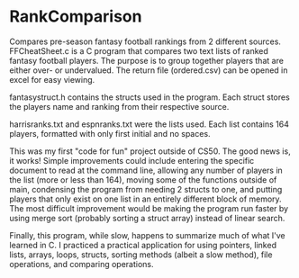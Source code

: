 # RankComparison
Compares pre-season fantasy football rankings from 2 different sources.
FFCheatSheet.c is a C program that compares two text lists of ranked fantasy football players. The purpose is to group together players that are either over- or undervalued. The return file (ordered.csv) can be opened in excel for easy viewing.

fantasystruct.h contains the structs used in the program. Each struct stores the players name and ranking from their respective source.

harrisranks.txt and espnranks.txt were the lists used. Each list contains 164 players, formatted with only first initial and no spaces.

This was my first "code for fun" project outside of CS50. The good news is, it works! Simple improvements could include entering the specific document to read at the command line, allowing any number of players in the list (more or less than 164), moving some of the functions outside of main, condensing the program from needing 2 structs to one, and putting players that only exist on one list in an entirely different block of memory. The most difficult improvement would be making the program run faster by using merge sort (probably sorting a struct array) instead of linear search. 

Finally, this program, while slow, happens to summarize much of what I've learned in C. I practiced a practical application for using pointers, linked lists, arrays, loops, structs, sorting methods (albeit a slow method), file operations, and comparing operations.
